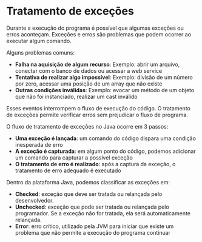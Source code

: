 # Tratamento de exceções 

Durante a execução do programa é possível que algumas exceções ou erros aconteçam. Exceções e erros são problemas que podem ocorrer ao executar algum comando.

Alguns problemas comuns:

- **Falha na aquisição de algum recurso**: Exemplo: abrir um arquivo, conectar com o banco de dados ou acessar a web service
- **Tentativa de realizar algo impossível**: Exemplo: divisão de um número por zero, acessar uma posição de um array que não existe
- **Outras condições inválidas**: Exemplo: evocar um método de um objeto que não foi instanciado, realizar um cast inválido

Esses eventos interrompem o fluxo de execução do código. O tratamento de exceções permite verificar erros sem prejudicar o fluxo de programa.

O fluxo de tratamento de exceções no Java ocorre em 3 passos:

- **Uma exceção é lançada**: um comando do código dispara uma condição inesperada de erro
- **A exceção é capturada**: em algum ponto do código, podemos adicionar um comando para capturar a possível exceção
- **O tratamento de erro é realizado**: após a captura da exceção, o tratamento de erro adequado é executado

Dentro da plataforma Java, podemos classificar as exceções em:

- **Checked**: exceção que deve ser tratada ou relançada pelo desenvolvedor.
- **Unchecked**: exceção que pode ser tratada ou relançada pelo programador. Se a exceção não for tratada, ela será automaticamente relançada.
- **Error**: erro crítico, utilizado pela JVM para iniciar que existe um problema que não permite a execução do programa continuar